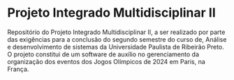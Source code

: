 # Projeto Integrado Multidisciplinar II

Repositório do Projeto Integrado Multidisciplinar II, a ser realizado por parte das exigências para a conclusão do segundo semestre do curso de, Análise e desenvolvimento de sistemas da Universidade Paulista de Ribeirão Preto. O projeto constitui de um software de auxílio no gerenciamento da organização dos eventos dos Jogos Olímpicos de 2024 em Paris, na França.
